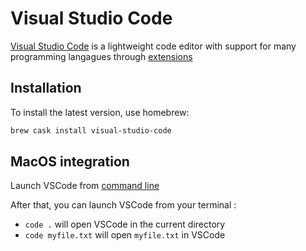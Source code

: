 # Visual Studio Code

[Visual Studio Code](https://code.visualstudio.com/) is a lightweight code editor with support for many programming langagues through [extensions](https://code.visualstudio.com/docs/editor/extension-gallery)

## Installation

To install the latest version, use homebrew:

```bash
brew cask install visual-studio-code
```

## MacOS integration

Launch VSCode from [command line](https://code.visualstudio.com/docs/setup/mac#_launching-from-the-command-line)

After that, you can launch VSCode from your terminal :

* `code .` will open VSCode in the current directory
* `code myfile.txt` will open `myfile.txt` in VSCode
